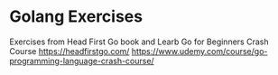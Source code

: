 
# Golang Exercises

Exercises from Head First Go book and Learb Go for Beginners Crash Course
<https://headfirstgo.com/>
<https://www.udemy.com/course/go-programming-language-crash-course/>
